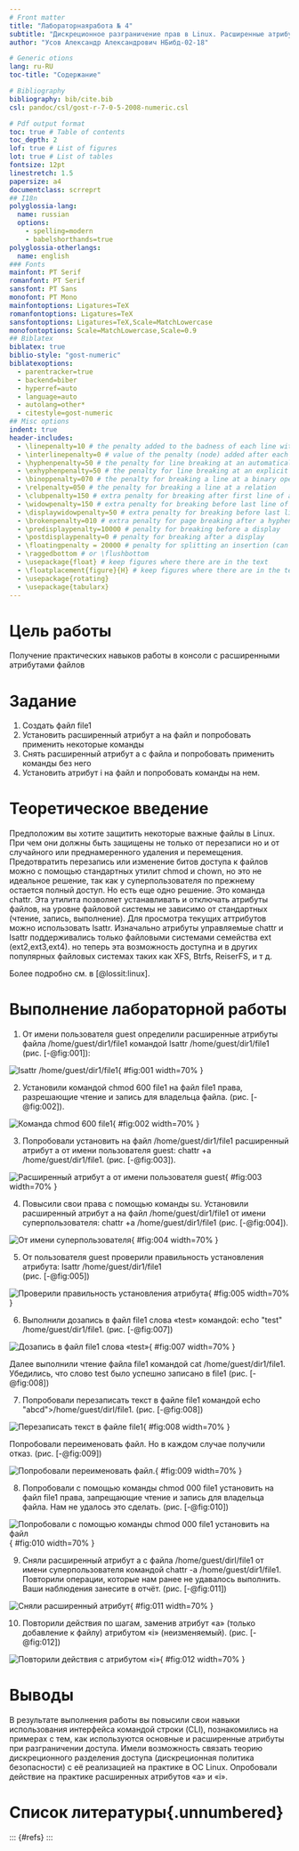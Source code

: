 ```yaml
---
# Front matter
title: "Лабораторнаяработа № 4"
subtitle: "Дискреционное разграничение прав в Linux. Расширенные атрибуты"
author: "Усов Александр Александрович НБибд-02-18"

# Generic otions
lang: ru-RU
toc-title: "Содержание"

# Bibliography
bibliography: bib/cite.bib
csl: pandoc/csl/gost-r-7-0-5-2008-numeric.csl

# Pdf output format
toc: true # Table of contents
toc_depth: 2
lof: true # List of figures
lot: true # List of tables
fontsize: 12pt
linestretch: 1.5
papersize: a4
documentclass: scrreprt
## I18n
polyglossia-lang:
  name: russian
  options:
	- spelling=modern
	- babelshorthands=true
polyglossia-otherlangs:
  name: english
### Fonts
mainfont: PT Serif
romanfont: PT Serif
sansfont: PT Sans
monofont: PT Mono
mainfontoptions: Ligatures=TeX
romanfontoptions: Ligatures=TeX
sansfontoptions: Ligatures=TeX,Scale=MatchLowercase
monofontoptions: Scale=MatchLowercase,Scale=0.9
## Biblatex
biblatex: true
biblio-style: "gost-numeric"
biblatexoptions:
  - parentracker=true
  - backend=biber
  - hyperref=auto
  - language=auto
  - autolang=other*
  - citestyle=gost-numeric
## Misc options
indent: true
header-includes:
  - \linepenalty=10 # the penalty added to the badness of each line within a paragraph (no associated penalty node) Increasing the value makes tex try to have fewer lines in the paragraph.
  - \interlinepenalty=0 # value of the penalty (node) added after each line of a paragraph.
  - \hyphenpenalty=50 # the penalty for line breaking at an automatically inserted hyphen
  - \exhyphenpenalty=50 # the penalty for line breaking at an explicit hyphen
  - \binoppenalty=070 # the penalty for breaking a line at a binary operator
  - \relpenalty=050 # the penalty for breaking a line at a relation
  - \clubpenalty=150 # extra penalty for breaking after first line of a paragraph
  - \widowpenalty=150 # extra penalty for breaking before last line of a paragraph
  - \displaywidowpenalty=50 # extra penalty for breaking before last line before a display math
  - \brokenpenalty=010 # extra penalty for page breaking after a hyphenated line
  - \predisplaypenalty=10000 # penalty for breaking before a display
  - \postdisplaypenalty=0 # penalty for breaking after a display
  - \floatingpenalty = 20000 # penalty for splitting an insertion (can only be split footnote in standard LaTeX)
  - \raggedbottom # or \flushbottom
  - \usepackage{float} # keep figures where there are in the text
  - \floatplacement{figure}{H} # keep figures where there are in the text
  - \usepackage{rotating}
  - \usepackage{tabularx}
---
```


# Цель работы

Получение практических навыков работы в консоли с расширенными атрибутами файлов

# Задание

1. Создать файл file1
2. Установить расширенный атрибут a на файл и попробовать применить некоторые команды
3. Снять расширенный атрибут a с файла и попробовать применить команды без него
4. Установить атрибут i на файл и попробовать команды на нем.


# Теоретическое введение

Предположим вы хотите защитить некоторые важные файлы в Linux. При чем они должны быть защищены не только от перезаписи 
но и от случайного или преднамеренного удаления и перемещения. Предотвратить перезапись или изменение битов доступа к файлов 
можно с помощью стандартных утилит chmod и chown, но это не идеальное решение, так как у суперпользователя по прежнему остается полный доступ. 
Но есть еще одно решение. Это команда chattr.
Эта утилита позволяет устанавливать и отключать атрибуты файлов, на уровне файловой системы не зависимо от стандартных (чтение, запись, выполнение). 
Для просмотра текущих аттрибутов можно использовать lsattr. Изначально атрибуты управляемые chattr и lsattr поддерживались только файловыми 
системами семейства ext (ext2,ext3,ext4). но теперь эта возможность доступна и в других популярных файловых системах таких как XFS, Btrfs, ReiserFS, 
и т д.

Более подробно см. в [@lossit:linux].

# Выполнение лабораторной работы

1. От имени пользователя guest определили расширенные атрибуты файла /home/guest/dir1/file1 командой lsattr /home/guest/dir1/file1 
 (рис. [-@fig:001]):


![lsattr /home/guest/dir1/file1 ](image/1.png){ #fig:001 width=70% }



2. Установили командой chmod 600 file1 на файл file1 права, разрешающие чтение и запись для владельца файла. 
 (рис. [-@fig:002]).

![Команда chmod 600 file1](image/2.png){ #fig:002 width=70% }

3. Попробовали установить на файл /home/guest/dir1/file1 расширенный атрибут a от имени пользователя guest: chattr +a /home/guest/dir1/file1. 
 (рис. [-@fig:003]). 

![Расширенный атрибут a от имени пользователя guest](image/4.png){ #fig:003 width=70% }

4. Повысили свои права с помощью команды su. Установили расширенный атрибут a на файл /home/guest/dir1/file1 
от имени суперпользователя: chattr +a /home/guest/dir1/file1  (рис. [-@fig:004]).

![От имени суперпользователя](image/5.png){ #fig:004 width=70% }

5. От пользователя guest проверили правильность установления атрибута: lsattr /home/guest/dir1/file1  
  (рис. [-@fig:005])

![Проверили правильность установления атрибута](image/6.png){ #fig:005 width=70% }



6. Выполнили дозапись в файл file1 слова «test» командой: echo "test" /home/guest/dir1/file1.
 (рис. [-@fig:007])

![Дозапись в файл file1 слова «test»](image/7.png){ #fig:007 width=70% }

Далее выполнили чтение файла file1 командой cat /home/guest/dir1/file1. Убедились, что слово test было успешно записано в file1 (рис. [-@fig:008])

7. Попробовали перезаписать текст в файле file1 командой echo "abcd">/home/guest/dirl/file1. (рис. [-@fig:008])

![Перезаписать текст в файле file1](image/8.png){ #fig:008 width=70% }

Попробовали переименовать файл. Но в каждом случае получили отказ. (рис. [-@fig:009])

![Попробовали переименовать файл.](image/9.png){ #fig:009 width=70% }

8. Попробовали с помощью команды chmod 000 file1 установить на файл file1 права, 
запрещающие чтение и запись для владельца файла. Нам не удалось это сделать. (рис. [-@fig:010])

![Попробовали с помощью команды chmod 000 file1 установить на файл](image/10.png){ #fig:010 width=70% }

9. Сняли расширенный атрибут a с файла /home/guest/dirl/file1 от имени суперпользователя командой chattr -a /home/guest/dir1/file1. 
Повторили операции, которые нам ранее не удавалось выполнить. Ваши наблюдения занесите в отчёт. (рис. [-@fig:011])

![Сняли расширенный атрибут](image/11.png){ #fig:011 width=70% }

10. Повторили действия по шагам, заменив атрибут «a» (только добавление к файлу) атрибутом «i» (неизменяемый). (рис. [-@fig:012])

![Повторили действия с атрибутом «i»](image/13.png){ #fig:012 width=70% }

# Выводы

В результате выполнения работы вы повысили свои навыки использования интерфейса командой строки (CLI), познакомились на примерах с тем,
как используются основные и расширенные атрибуты при разграничении
доступа. Имели возможность связать теорию дискреционного разделения
доступа (дискреционная политика безопасности) с её реализацией на практике в ОС Linux. Опробовали действие на практике расширенных атрибутов «а» и «i».

# Список литературы{.unnumbered}

::: {#refs}
:::

